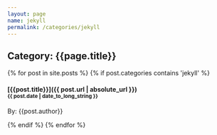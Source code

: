 ```yaml
---
layout: page
name: jekyll
permalink: /categories/jekyll
---
```


## Category: {{page.title}}



{% for post in site.posts %}
  {% if post.categories contains 'jekyll' %}
    
#### [{{post.title}}]({{ post.url  | absolute_url }})<br/><small>{{ post.date | date_to_long_string }}</small>
By: {{post.author}}
    
  {% endif %}
{% endfor %}